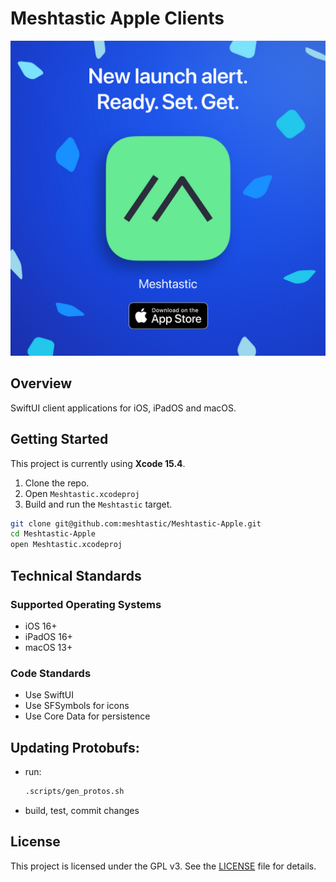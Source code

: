 # Meshtastic Apple Clients

<a href="https://apple.co/3Auysep">
    <img alt="Meshtastic App Store Launch Image" src="meshtastic-1080x1080.png" />
</a>

## Overview

SwiftUI client applications for iOS, iPadOS and macOS.

## Getting Started

This project is currently using **Xcode 15.4**. 

1. Clone the repo.
2. Open `Meshtastic.xcodeproj`
2. Build and run the `Meshtastic` target.

```sh
git clone git@github.com:meshtastic/Meshtastic-Apple.git
cd Meshtastic-Apple
open Meshtastic.xcodeproj
```

## Technical Standards

### Supported Operating Systems

* iOS 16+
* iPadOS 16+
* macOS 13+

### Code Standards

- Use SwiftUI
- Use SFSymbols for icons
- Use Core Data for persistence

## Updating Protobufs:
- run:
  ```bash
  .scripts/gen_protos.sh
  ```
- build, test, commit changes

## License

This project is licensed under the GPL v3. See the [LICENSE](LICENSE) file for details.
